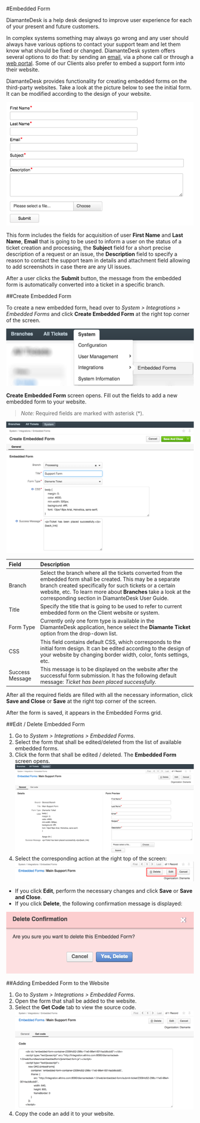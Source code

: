 #Embedded Form

DiamanteDesk is a help desk designed to improve user experience for each of your present and future customers. 

In complex systems something may always go wrong and any user should always have various options to contact your support team and let them know what should be fixed or changed. DiamanteDesk system offers several options to do that: by sending an [email](email-processing.md), via a phone call or through a [web portal](portal.md). Some of our Clients also prefer to embed a support form into their website.

DiamanteDesk provides functionality for creating embedded forms on the third-party websites. Take a look at the picture below to see the initial form. It can be modified according to the design of your website.

![Embedded Form](img/embedded_form_preview.png)

This form includes the fields for acquisition of user **First Name** and **Last Name**, **Email**  that is going to be used to inform a user on the status of a ticket creation and processing, the **Subject** field for a short precise description of a request or an issue, the **Description** field to specify a reason to contact the support team in details and attachment field allowing to add screenshots in case there are any UI issues.

After a user clicks the **Submit** button, the message from the embedded form is automatically converted into a ticket in a specific branch.


##Create Embedded Form

To create a new embedded form, head over to _System > Integrations > Embedded Forms_  and click **Create Embedded Form** at the right top corner of the screen.

![Embedded Form](img/embedded_form.png)

**Create Embedded Form** screen opens. Fill out the fields to add a new embedded form to your website. 

>_Note:_ Required fields are marked with asterisk (*). 

![Embedded Form](img/embedded_form_new.png)

Field  | Description
:------------- | :-------------
Branch  | Select the branch where all the tickets converted from the embedded form shall be created. This may be a separate branch created specifically for such tickets or a certain website, etc. To learn more about **Branches** take a look at the corresponding section in DiamanteDesk User Guide.
Title | Specify the title that is going to be used to refer to current embedded form on the Client website or system.
Form Type | Currently only one form type is available in the DiamanteDesk application, hence select the **Diamante Ticket** option from the drop-down list.
CSS | This field contains default CSS, which corresponds to the initial form design. It can be edited according to the design of your website by changing border width, color, fonts settings, etc.
Success Message | This message is to be displayed on the website after the successful form submission. It has the following default message: _Ticket has been placed successfully._

After all the required fields are filled with all the necessary information, click **Save and Close** or **Save** at the right top corner of the screen.

After the form is saved, it appears in the Embedded Forms grid.

##Edit / Delete Embedded Form

1. Go to  _System > Integrations > Embedded Forms_.
2. Select the form that shall be edited/deleted from the list of available embedded forms. 
3. Click the form that shall be edited / deleted. The **Embedded Form** screen opens.
![Embedded Form](img/embedded_form_view.png)
4. Select the corresponding action at the right top of the screen:
![Embedded Form](img/embedded_form_edit_delete.png)

* If you click **Edit**, perform the necessary changes and click **Save** or **Save and Close**.
* If you click **Delete**, the following confirmation message is displayed:

![Embedded Form](img/embedded_form_delete.png)

##Adding Embedded Form to the Website

1. Go to  _System > Integrations > Embedded Forms_.
2. Open the form that shall be added to the website.
3. Select the **Get Code** tab to view the source code.
![Embedded Form](img/embedded_form_code.png)
4. Copy the code an add it to your website.
